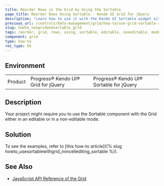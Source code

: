 ```yaml
---
title: Reorder Rows in the Grid by Using the Sortable
page_title: Reorder Rows Using Sortable - Kendo UI Grid for jQuery
description: "Learn how to use it with the Kendo UI Sortable widget either in editable or non-editable modes."
previous_url: /controls/data-management/grid/how-to/use-grid-sortable-reorder, /controls/data-management/grid/how-to/Editing/use-grid-sortable-reorder
slug: howto_usegridandsortable_grid
tags: reorder, grid, rows, using, sortable, editable, noneditable, modes
component: grid
type: how-to
res_type: kb
---
```


## Environment

<table>
 <tr>
  <td>Product</td>
  <td>Progress® Kendo UI® Grid for jQuery</td>
  <td>Progress® Kendo UI® Sortable for jQuery</td>
 </tr>
</table>

## Description

Your project might require you to use the Sortable component with the Grid either in an editable or in a non-editable mode.

## Solution

To see the examples, refer to [this how-to article]({% slug howto_usesortablewithgrid_inincellediting_sortable %}).

## See Also

* [JavaScript API Reference of the Grid](/api/javascript/ui/grid)

